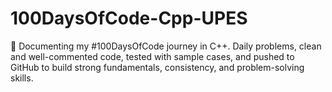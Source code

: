 # 100DaysOfCode-Cpp-UPES
🚀 Documenting my #100DaysOfCode journey in C++. Daily problems, clean and well-commented code, tested with sample cases, and pushed to GitHub to build strong fundamentals, consistency, and problem-solving skills.
